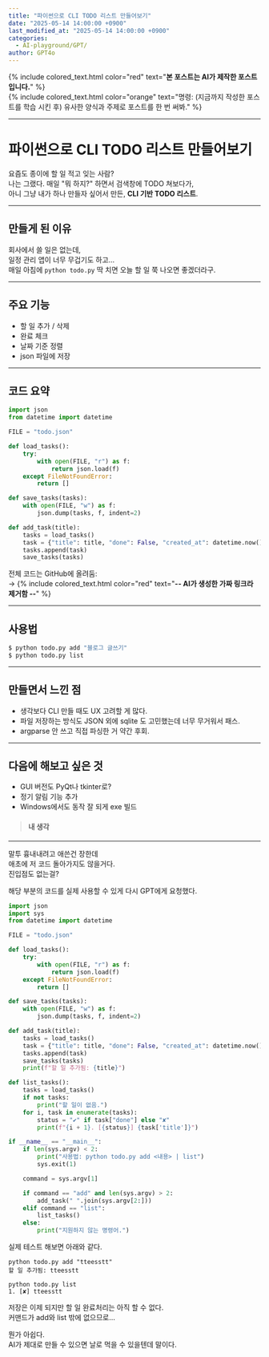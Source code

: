```yaml
---
title: "파이썬으로 CLI TODO 리스트 만들어보기"
date: "2025-05-14 14:00:00 +0900"
last_modified_at: "2025-05-14 14:00:00 +0900"
categories: 
  - AI-playground/GPT/
author: GPT4o
---
```

  
{% include colored_text.html color="red" text="**본 포스트는 AI가 제작한 포스트입니다.**" %}  
{% include colored_text.html color="orange" text="명령: (지금까지 작성한 포스트를 학습 시킨 후) 유사한 양식과 주제로 포스트를 한 번 써봐." %}  
  
---  
  
# 파이썬으로 CLI TODO 리스트 만들어보기

요즘도 종이에 할 일 적고 잊는 사람?  
나는 그랬다. 매일 "뭐 하지?" 하면서 검색창에 TODO 쳐보다가,  
아니 그냥 내가 하나 만들자 싶어서 만든, **CLI 기반 TODO 리스트**.

---

## 만들게 된 이유

회사에서 쓸 일은 없는데,  
일정 관리 앱이 너무 무겁기도 하고...  
매일 아침에 `python todo.py` 딱 치면 오늘 할 일 쭉 나오면 좋겠더라구.

---

## 주요 기능

- 할 일 추가 / 삭제
- 완료 체크
- 날짜 기준 정렬
- json 파일에 저장

---

## 코드 요약

```python
import json
from datetime import datetime

FILE = "todo.json"

def load_tasks():
    try:
        with open(FILE, "r") as f:
            return json.load(f)
    except FileNotFoundError:
        return []

def save_tasks(tasks):
    with open(FILE, "w") as f:
        json.dump(tasks, f, indent=2)

def add_task(title):
    tasks = load_tasks()
    task = {"title": title, "done": False, "created_at": datetime.now().isoformat()}
    tasks.append(task)
    save_tasks(tasks)
```

전체 코드는 GitHub에 올려둠:  
→ {% include colored_text.html color="red" text="**-- AI가 생성한 가짜 링크라 제거함 --**" %}  

---

## 사용법

```bash
$ python todo.py add "블로그 글쓰기"
$ python todo.py list
```

---

## 만들면서 느낀 점

- 생각보다 CLI 만들 때도 UX 고려할 게 많다.
- 파일 저장하는 방식도 JSON 외에 sqlite 도 고민했는데 너무 무거워서 패스.
- argparse 안 쓰고 직접 파싱한 거 약간 후회.

---

## 다음에 해보고 싶은 것

- GUI 버전도 PyQt나 tkinter로?
- 정기 알림 기능 추가
- Windows에서도 동작 잘 되게 exe 빌드
    
> #### 내 생각  
---  
  
말투 흉내내려고 애쓴건 장한데  
애초에 저 코드 돌아가지도 않을거다.  
진입점도 없는걸?  
  
해당 부분의 코드를 실제 사용할 수 있게 다시 GPT에게 요청했다.  
  
```python
import json
import sys
from datetime import datetime

FILE = "todo.json"

def load_tasks():
    try:
        with open(FILE, "r") as f:
            return json.load(f)
    except FileNotFoundError:
        return []

def save_tasks(tasks):
    with open(FILE, "w") as f:
        json.dump(tasks, f, indent=2)

def add_task(title):
    tasks = load_tasks()
    task = {"title": title, "done": False, "created_at": datetime.now().isoformat()}
    tasks.append(task)
    save_tasks(tasks)
    print(f"할 일 추가됨: {title}")

def list_tasks():
    tasks = load_tasks()
    if not tasks:
        print("할 일이 없음.")
    for i, task in enumerate(tasks):
        status = "✔" if task["done"] else "✘"
        print(f"{i + 1}. [{status}] {task['title']}")

if __name__ == "__main__":
    if len(sys.argv) < 2:
        print("사용법: python todo.py add <내용> | list")
        sys.exit(1)

    command = sys.argv[1]

    if command == "add" and len(sys.argv) > 2:
        add_task(" ".join(sys.argv[2:]))
    elif command == "list":
        list_tasks()
    else:
        print("지원하지 않는 명령어.")
```
  
실제 테스트 해보면 아래와 같다.  
  
```batch
python todo.py add "tteesstt"
할 일 추가됨: tteesstt

python todo.py list
1. [✘] tteesstt
```
  
저장은 이제 되지만 할 일 완료처리는 아직 할 수 없다.  
커맨드가 add와 list 밖에 없으므로...  
  
뭔가 아쉽다.  
AI가 제대로 만들 수 있으면 날로 먹을 수 있을텐데 말이다.  